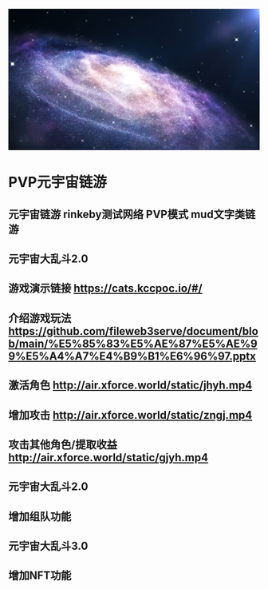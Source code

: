 ![image](https://github.com/fileweb3serve/document/blob/main/yyy.png) <br>

# PVP元宇宙链游 <br>

## 元宇宙链游 rinkeby测试网络  PVP模式  mud文字类链游 <br>

## 元宇宙大乱斗2.0

## 游戏演示链接 https://cats.kccpoc.io/#/  <br>

## 介绍游戏玩法 https://github.com/fileweb3serve/document/blob/main/%E5%85%83%E5%AE%87%E5%AE%99%E5%A4%A7%E4%B9%B1%E6%96%97.pptx  <br>

## 激活角色 http://air.xforce.world/static/jhyh.mp4 <br>

## 增加攻击 http://air.xforce.world/static/zngj.mp4 <br>

## 攻击其他角色/提取收益 http://air.xforce.world/static/gjyh.mp4 <br>

## 元宇宙大乱斗2.0 <br>

## 增加组队功能 <br>

## 元宇宙大乱斗3.0 <br>

## 增加NFT功能 <br>


